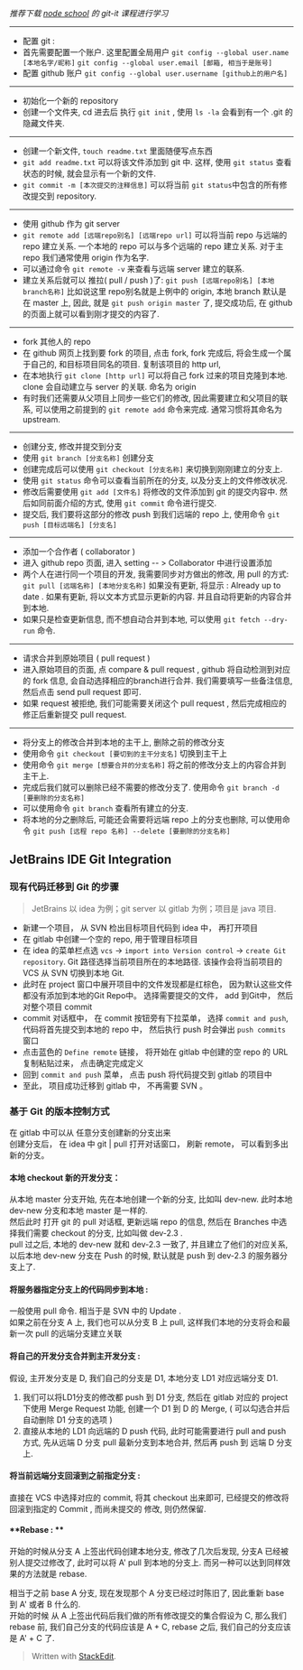 
_推荐下载 [node school](http://nodeschool.io/) 的 git-it 课程进行学习_

-------------------------------

* 配置 git : 
* 首先需要配置一个账户.  这里配置全局用户
 `git config --global user.name [本地名字/昵称]`
 `git config --global user.email [邮箱, 相当于是账号]` 
* 配置 github 账户
 `git config --global user.username [github上的用户名]`

----------------------------------

* 初始化一个新的 repository
* 创建一个文件夹, cd 进去后 执行 `git init` , 使用 `ls -la` 会看到有一个 .git 的隐藏文件夹.

---------------------------------

* 创建一个新文件,  `touch readme.txt` 里面随便写点东西
* `git add readme.txt` 可以将该文件添加到  git 中. 这样, 使用 `git status` 查看状态的时候, 就会显示有一个新的文件.
* `git commit -m [本次提交的注释信息]` 可以将当前 `git status`中包含的所有修改提交到 repository.

-------------------------------------

* 使用 github 作为 git server
* `git remote add [远端repo别名] [远端repo url]` 可以将当前 repo 与远端的 repo 建立关系.  一个本地的 repo 可以与多个远端的 repo 建立关系. 对于主 repo 我们通常使用 origin 作为名字. 
* 可以通过命令 `git remote -v` 来查看与远端 server 建立的联系.
*  建立关系后就可以 推拉( pull / push )了:
 `git push [远端repo别名] [本地branch名称]`  比如说这里 repo别名就是上例中的 origin, 本地 branch 默认是在 master 上, 因此, 就是  `git push origin master` 了, 提交成功后, 在 github 的页面上就可以看到刚才提交的内容了.  

--------------------------------------

* fork 其他人的 repo
* 在  github 网页上找到要 fork 的项目, 点击 fork, fork 完成后, 将会生成一个属于自己的, 和目标项目同名的项目. 复制该项目的 http url, 
* 在本地执行 `git clone [http url]` 可以将自己 fork 过来的项目克隆到本地. clone 会自动建立与 server 的关联. 命名为 origin
* 有时我们还需要从父项目上同步一些它们的修改, 因此需要建立和父项目的联系, 可以使用之前提到的 `git remote add` 命令来完成.  通常习惯将其命名为 upstream. 

----------------------------------------

* 创建分支, 修改并提交到分支
* 使用 `git branch [分支名称]` 创建分支
* 创建完成后可以使用  `git checkout [分支名称]` 来切换到刚刚建立的分支上. 
* 使用  `git status` 命令可以查看当前所在的分支, 以及分支上的文件修改状况.
* 修改后需要使用  `git add [文件名]` 将修改的文件添加到 git 的提交内容中.  然后如同前面介绍的方式, 使用 `git commit` 命令进行提交.
* 提交后, 我们要将这部分的修改 push 到我们远端的 repo 上, 使用命令 `git push [目标远端名] [分支名]`

-----------------------------------------------------

* 添加一个合作者 ( collaborator )
* 进入 github repo 页面, 进入 setting  -- > Collaborator 中进行设置添加
* 两个人在进行同一个项目的开发, 我需要同步对方做出的修改, 用 pull 的方式: 
 `git pull [远端名称] [本地分支名称]`
 如果没有更新, 将显示 : Already up to date . 如果有更新, 将以文本方式显示更新的内容. 并且自动将更新的内容合并到本地.
* 如果只是检查更新信息, 而不想自动合并到本地, 可以使用 `git fetch --dry-run` 命令.

---------------------------------------------------

* 请求合并到原始项目 ( pull request )
* 进入原始项目的页面, 点 compare & pull request ,  github 将自动检测到对应的 fork 信息, 会自动选择相应的branch进行合并. 我们需要填写一些备注信息, 然后点击 send pull request 即可. 
* 如果 request 被拒绝, 我们可能需要关闭这个 pull request , 然后完成相应的修正后重新提交 pull request.

----------------------------------------------------

* 将分支上的修改合并到本地的主干上, 删除之前的修改分支
* 使用命令 `git checkout [要切到的主干分支名]` 切换到主干上
* 使用命令 `git merge [想要合并的分支名称]` 将之前的修改分支上的内容合并到主干上.
* 完成后我们就可以删除已经不需要的修改分支了. 使用命令 `git branch -d [要删除的分支名称]`
* 可以使用命令 `git branch` 查看所有建立的分支. 
* 将本地的分之删除后, 可能还会需要将远端 repo 上的分支也删除, 可以使用命令 `git push [远程 repo 名称] --delete [要删除的分支名称]`





## JetBrains IDE Git Integration


### 现有代码迁移到 Git 的步骤

> JetBrains 以 idea 为例；git server 以 gitlab 为例；项目是 java 项目.

* 新建一个项目， 从 SVN 检出目标项目代码到 idea 中， 再打开项目
* 在 gitlab 中创建一个空的 repo, 用于管理目标项目
* 在 idea 的菜单栏点选 `vcs` -> `import into Version control` -> `create Git repository`. 
	Git 路径选择当前项目所在的本地路径.
	该操作会将当前项目的 VCS 从 SVN 切换到本地 Git.
* 此时在 project 窗口中展开项目中的文件发现都是红棕色， 因为默认这些文件都没有添加到本地的Git Repo中。 选择需要提交的文件， add 到Git中， 然后对整个项目 commit
* commit 对话框中， 在 commit 按钮旁有下拉菜单， 选择 `commit and push`, 代码将首先提交到本地的 repo 中， 然后执行 push 时会弹出 `push commits` 窗口
* 点击蓝色的 `Define remote` 链接， 将开始在 gitlab 中创建的空 repo 的 URL 复制粘贴过来， 点击确定完成定义
* 回到 `commit and push` 菜单， 点击 push 将代码提交到 gitlab 的项目中
* 至此， 项目成功迁移到 gitlab 中， 不再需要 SVN 。




### 基于 Git 的版本控制方式

在 gitlab 中可以从 任意分支创建新的分支出来    
创建分支后， 在 idea 中 git | pull 打开对话窗口， 刷新 remote， 可以看到多出新的分支。

#### 本地 checkout 新的开发分支： 

从本地 master 分支开始, 先在本地创建一个新的分支, 比如叫 dev-new.  此时本地 dev-new 分支和本地 master 是一样的.       
然后此时 打开 git 的 pull 对话框, 更新远端 repo 的信息, 然后在 Branches 中选择我们需要 checkout 的分支, 比如叫做 dev-2.3 .      
pull 过之后,  本地的 dev-new 就和 dev-2.3 一致了, 并且建立了他们的对应关系, 以后本地 dev-new 分支在 Push 的时候, 默认就是 push 到 dev-2.3 的服务器分支上了. 


#### 将服务器指定分支上的代码同步到本地 : 

一般使用 pull 命令.   相当于是 SVN 中的 Update .      
如果之前在分支 A 上, 我们也可以从分支 B 上 pull, 这样我们本地的分支将会和最新一次 pull 的远端分支建立关联    


#### 将自己的开发分支合并到主开发分支 :

假设, 主开发分支是 D, 我们自己的分支是 D1,  本地分支 LD1 对应远端分支 D1.

1. 我们可以将LD1分支的修改都 push 到 D1 分支, 然后在 gitlab 对应的 project 下使用 Merge Request 功能, 创建一个 D1 到 D 的 Merge, ( 可以勾选合并后自动删除 D1 分支的选项 )
2. 直接从本地的 LD1 向远端的 D push 代码, 此时可能需要进行 pull and push 方式, 先从远端 D 分支 pull 最新分支到本地合并, 然后再 push 到 远端 D 分支上. 

#### 将当前远端分支回滚到之前指定分支 :

直接在 VCS 中选择对应的 commit, 将其 checkout 出来即可, 已经提交的修改将回滚到指定的 Commit , 而尚未提交的 修改, 则仍然保留.


#### **Rebase : **

开始的时候从分支 A 上签出代码创建本地分支, 修改了几次后发现, 分支A 已经被别人提交过修改了, 此时可以将 A' pull 到本地的分支上.  而另一种可以达到同样效果的方法就是 rebase.

相当于之前 base A 分支, 现在发现那个 A 分支已经过时陈旧了, 因此重新 base 到 A' 或者 B 什么的.     
开始的时候 从 A 上签出代码后我们做的所有修改提交的集合假设为 C,  那么我们 rebase 前, 我们自己分支的代码应该是 A + C,   rebase 之后, 我们自己的分支应该是 A' + C 了.










> Written with [StackEdit](https://stackedit.io/).